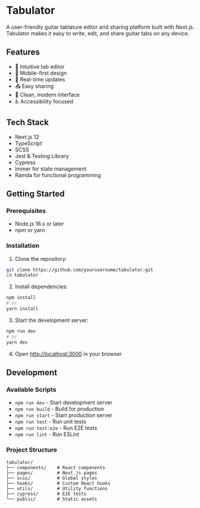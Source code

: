 # Tabulator

A user-friendly guitar tablature editor and sharing platform built with Next.js. Tabulator makes it easy to write, edit, and share guitar tabs on any device.

## Features

- 🎸 Intuitive tab editor
- 📱 Mobile-first design
- 🔄 Real-time updates
- 📤 Easy sharing
- 🎨 Clean, modern interface
- ♿ Accessibility focused

## Tech Stack

- Next.js 12
- TypeScript
- SCSS
- Jest & Testing Library
- Cypress
- Immer for state management
- Ramda for functional programming

## Getting Started

### Prerequisites

- Node.js 16.x or later
- npm or yarn

### Installation

1. Clone the repository:
```bash
git clone https://github.com/yourusername/tabulator.git
cd tabulator
```

2. Install dependencies:
```bash
npm install
# or
yarn install
```

3. Start the development server:
```bash
npm run dev
# or
yarn dev
```

4. Open [http://localhost:3000](http://localhost:3000) in your browser

## Development

### Available Scripts

- `npm run dev` - Start development server
- `npm run build` - Build for production
- `npm run start` - Start production server
- `npm run test` - Run unit tests
- `npm run test:e2e` - Run E2E tests
- `npm run lint` - Run ESLint

### Project Structure

```
tabulator/
├── components/    # React components
├── pages/         # Next.js pages
├── scss/          # Global styles
├── hooks/         # Custom React hooks
├── utils/         # Utility functions
├── cypress/       # E2E tests
└── public/        # Static assets
```
